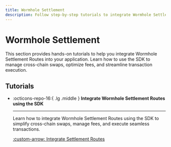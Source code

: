 ```yaml
---
title: Wormhole Settlement
description: Follow step-by-step tutorials to integrate Wormhole Settlement Routes using the SDK for seamless cross-chain swaps and efficient asset transfers.
---
```


# Wormhole Settlement

This section provides hands-on tutorials to help you integrate Wormhole Settlement Routes into your application. Learn how to use the SDK to manage cross-chain swaps, optimize fees, and streamline transaction execution.

## Tutorials

<div class="grid cards" markdown>

-   :octicons-repo-16:{ .lg .middle } **Integrate Wormhole Settlement Routes using the SDK**

    ---

    Learn how to integrate Wormhole Settlement Routes using the SDK to simplify cross-chain swaps, manage fees, and execute seamless transactions.

    [:custom-arrow: Integrate Settlement Routes](/docs/tutorials/settlement/settlement-routes/)

</div>
